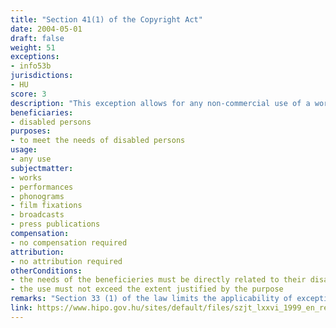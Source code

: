 ```yaml
---
title: "Section 41(1) of the Copyright Act"
date: 2004-05-01
draft: false
weight: 51
exceptions:
- info53b
jurisdictions:
- HU
score: 3
description: "This exception allows for any non-commercial use of a work which only purpose of use is to meet the needs of disabled persons, the needs being directly related to their disabilities, and does not exceed the extent justified by the purpose." 
beneficiaries:
- disabled persons
purposes: 
- to meet the needs of disabled persons
usage:
- any use
subjectmatter:
- works
- performances
- phonograms
- film fixations
- broadcasts
- press publications
compensation:
- no compensation required 
attribution: 
- no attribution required
otherConditions: 
- the needs of the beneficieries must be directly related to their disabilities
- the use must not exceed the extent justified by the purpose
remarks: "Section 33 (1) of the law limits the applicability of exceptions and limitations to published works only."
link: https://www.hipo.gov.hu/sites/default/files/szjt_lxxvi_1999_en_rev_1.pdf
---
```


